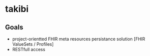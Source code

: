 # takibi

## Goals
  - project-orientted FHIR meta resources persistance solution [FHIR ValueSets / Profiles]
  - RESTfull access 
